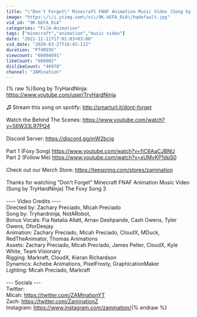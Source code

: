 ```yaml
---
title: "\"Don't Forget\" Minecraft FNAF Animation Music Video (Song by TryHardNinja) The Foxy Song 3"
image: "https:\/\/i.ytimg.com\/vi\/9K-bEFA_0iA\/hqdefault.jpg"
vid_id: "9K-bEFA_0iA"
categories: "Film-Animation"
tags: ["minecraft","animation","music video"]
date: "2021-11-11T17:01:03+03:00"
vid_date: "2020-03-27T16:45:11Z"
duration: "PT4M19S"
viewcount: "66094691"
likeCount: "606002"
dislikeCount: "40978"
channel: "ZAMination"
---
```

{% raw %}Song by TryHardNinja: <a rel="nofollow" target="blank" href="https://www.youtube.com/user/TryHardNinja">https://www.youtube.com/user/TryHardNinja</a><br /><br />♫ Stream this song on spotify: <a rel="nofollow" target="blank" href="http://smarturl.it/dont-forget">http://smarturl.it/dont-forget</a><br /><br />Watch the Behind The Scenes: <a rel="nofollow" target="blank" href="https://www.youtube.com/watch?v=S6W33LR7PQ4">https://www.youtube.com/watch?v=S6W33LR7PQ4</a><br /><br />Discord Server:  <a rel="nofollow" target="blank" href="https://discord.gg/mW2bcjg">https://discord.gg/mW2bcjg</a><br /><br />Part 1 (Foxy Song) <a rel="nofollow" target="blank" href="https://www.youtube.com/watch?v=fiC6AaCJBNU">https://www.youtube.com/watch?v=fiC6AaCJBNU</a><br />Part 2 (Follow Me) <a rel="nofollow" target="blank" href="https://www.youtube.com/watch?v=xUMvKP1dpS0">https://www.youtube.com/watch?v=xUMvKP1dpS0</a><br /><br />Check out our Merch Store: <a rel="nofollow" target="blank" href="https://teespring.com/stores/zamination">https://teespring.com/stores/zamination</a><br /><br />Thanks for watching &quot;Don't Forget&quot; Minecraft FNAF Animation Music Video (Song by TryHardNinja) The Foxy Song 3<br /><br />---- Video Credits ----<br />Directed by: Zachary Preciado, Micah Preciado<br />Song by: Tryhardninja, NotARobot,<br />Bonus Vocals: Fia Natalia Allatt, Arnav Deshpande, Cash Owens, Tyler Owens, DforDeejay<br />Animation: Zachary Preciado, Micah Preciado, CloudX, MDuck, RedTheAnimator, Thomas Animations<br />Assets: Zachary Preciado, Micah Preciado, James Pelter, CloudX, Kyle White, Team Visionary<br />Rigging: Markraft, CloudX, Kieran Richardson<br />Dynamics: Achebe Animations, PixelFrosty, GraphicationMaker<br />Lighting: Micah Preciado, Markraft<br /><br />--- Socials ---<br />Twitter: <br />Micah: <a rel="nofollow" target="blank" href="https://twitter.com/ZAMinationYT">https://twitter.com/ZAMinationYT</a><br />Zach: <a rel="nofollow" target="blank" href="https://twitter.com/ZaminationZ">https://twitter.com/ZaminationZ</a><br />Instagram: <a rel="nofollow" target="blank" href="https://www.instagram.com/zamination/">https://www.instagram.com/zamination/</a>{% endraw %}
